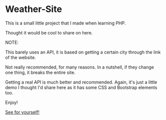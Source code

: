 # Weather-Site

This is a small little project that I made when learning PHP.

Thought it would be cool to share on here.

NOTE:

This barely uses an API, it is based on getting a certain city through the link of the website.

Not really recommended, for many reasons. In a nutshell, if they change one thing, it breaks the entire site.

Getting a real API is much better and recommended. Again, it's just a little demo I thought I'd share here as it has some CSS and Bootstrap elements too.

Enjoy!

[See for yourself!](https://noyh.github.io/Weather-Site)
